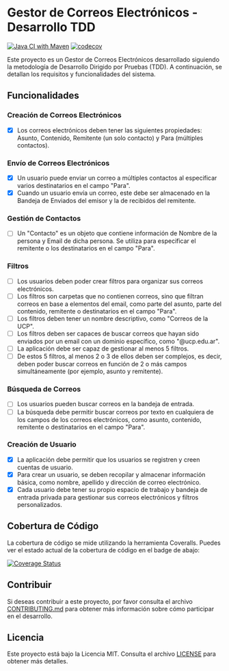 # Gestor de Correos Electrónicos - Desarrollo TDD

[![Java CI with Maven](https://github.com/felix-toledo/gestorMails-tdd-java/actions/workflows/maven.yml/badge.svg)](https://github.com/felix-toledo/gestorMails-tdd-java/actions/workflows/maven.yml)
[![codecov](https://codecov.io/gh/felix-toledo/gestorMails-tdd-java/graph/badge.svg?token=GFJTFBHX9F)](https://codecov.io/gh/felix-toledo/gestorMails-tdd-java)

Este proyecto es un Gestor de Correos Electrónicos desarrollado siguiendo la metodología de Desarrollo Dirigido por Pruebas (TDD). A continuación, se detallan los requisitos y funcionalidades del sistema.

## Funcionalidades

### Creación de Correos Electrónicos
- [X] Los correos electrónicos deben tener las siguientes propiedades: Asunto, Contenido, Remitente (un solo contacto) y Para (múltiples contactos).

### Envío de Correos Electrónicos
- [X] Un usuario puede enviar un correo a múltiples contactos al especificar varios destinatarios en el campo "Para".
- [X] Cuando un usuario envía un correo, este debe ser almacenado en la Bandeja de Enviados del emisor y la de recibidos del remitente.

### Gestión de Contactos
- [ ] Un "Contacto" es un objeto que contiene información de Nombre de la persona y Email de dicha persona. Se utiliza para especificar el remitente o los destinatarios en el campo "Para".

### Filtros
- [ ] Los usuarios deben poder crear filtros para organizar sus correos electrónicos.
- [ ] Los filtros son carpetas que no contienen correos, sino que filtran correos en base a elementos del email, como parte del asunto, parte del contenido, remitente o destinatarios en el campo "Para".
- [ ] Los filtros deben tener un nombre descriptivo, como "Correos de la UCP".
- [ ] Los filtros deben ser capaces de buscar correos que hayan sido enviados por un email con un dominio específico, como "@ucp.edu.ar".
- [ ] La aplicación debe ser capaz de gestionar al menos 5 filtros.
- [ ] De estos 5 filtros, al menos 2 o 3 de ellos deben ser complejos, es decir, deben poder buscar correos en función de 2 o más campos simultáneamente (por ejemplo, asunto y remitente).

### Búsqueda de Correos
- [ ] Los usuarios pueden buscar correos en la bandeja de entrada.
- [ ] La búsqueda debe permitir buscar correos por texto en cualquiera de los campos de los correos electrónicos, como asunto, contenido, remitente o destinatarios en el campo "Para".

### Creación de Usuario
- [X] La aplicación debe permitir que los usuarios se registren y creen cuentas de usuario.
- [X] Para crear un usuario, se deben recopilar y almacenar información básica, como nombre, apellido y dirección de correo electrónico.
- [X] Cada usuario debe tener su propio espacio de trabajo y bandeja de entrada privada para gestionar sus correos electrónicos y filtros personalizados.

## Cobertura de Código

La cobertura de código se mide utilizando la herramienta Coveralls. Puedes ver el estado actual de la cobertura de código en el badge de abajo:

[![Coverage Status](https://coveralls.io/repos/github/felix-toledo/gestorMails-tdd-java/badge.svg?branch=main)](https://coveralls.io/github/felix-toledo/gestorMails-tdd-java?branch=main)

## Contribuir

Si deseas contribuir a este proyecto, por favor consulta el archivo [CONTRIBUTING.md](CONTRIBUTING.md) para obtener más información sobre cómo participar en el desarrollo.

## Licencia

Este proyecto está bajo la Licencia MIT. Consulta el archivo [LICENSE](LICENSE) para obtener más detalles.
